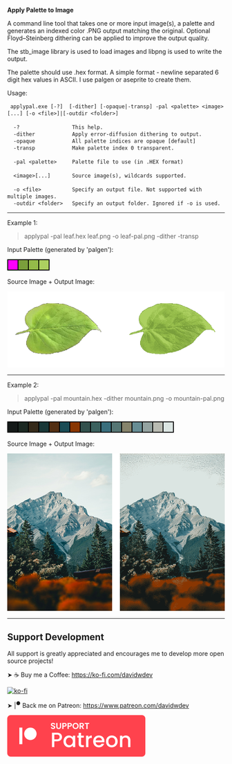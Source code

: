 
**Apply Palette to Image**

A command line tool that takes one or more input image(s), a palette and generates an indexed color .PNG output matching the original. Optional Floyd–Steinberg dithering can be applied to improve the output quality.

The stb_image library is used to load images and libpng is used to write the output.

The palette should use .hex format. A simple format - newline separated 6 digit hex values in ASCII. I use palgen or aseprite to create them.

Usage:

```
 applypal.exe [-?]  [-dither] [-opaque|-transp] -pal <palette> <image>[...] [-o <file>]|[-outdir <folder>]

  -?                 This help.
  -dither            Apply error-diffusion dithering to output.
  -opaque            All palette indices are opaque [default]
  -transp            Make palette index 0 transparent.

  -pal <palette>     Palette file to use (in .HEX format)

  <image>[...]       Source image(s), wildcards supported.

  -o <file>          Specify an output file. Not supported with multiple images.
  -outdir <folder>   Specify an output folder. Ignored if -o is used.
```

---

Example 1:

> applypal -pal leaf.hex leaf.png -o leaf-pal.png -dither -transp

Input Palette (generated by 'palgen'):

![palette](example/leaf.hex.png?raw=true "Leaf Palette")

Source Image + Output Image:

![leaf](example/leaf-comp.png?raw=true "Leaf Input and Output")

---

Example 2:

> applypal -pal mountain.hex -dither mountain.png -o mountain-pal.png

Input Palette (generated by 'palgen'):

![palette](example/mountain.hex.png?raw=true "Mountain Palette")

Source Image + Output Image:

![mountain](example/mountain-comp.png?raw=true "Mountain Input and Output")

---

## Support Development

All support is greatly appreciated and encourages me to develop more open source projects!

➤ ☕ Buy me a Coffee: https://ko-fi.com/davidwdev

[![ko-fi](https://ko-fi.com/img/githubbutton_sm.svg)](https://ko-fi.com/B0B458231)

➤ |<sup>●</sup> Back me on︎ Patreon: https://www.patreon.com/davidwdev

[![Patreon](../patreon.svg?raw=true)](https://www.patreon.com/davidwdev)




